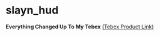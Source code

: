# slayn_hud
**Everything Changed Up To My Tebex**
[(Tebex Product Link)](https://slayn-scripts.tebex.io/package/5249035)
